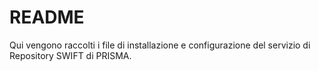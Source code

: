 README
========

Qui vengono raccolti i file di installazione e configurazione del servizio di Repository SWIFT di PRISMA.
